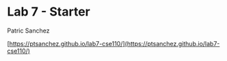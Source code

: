 # Lab 7 - Starter

Patric Sanchez

[https://ptsanchez.github.io/lab7-cse110/](https://ptsanchez.github.io/lab7-cse110/)
